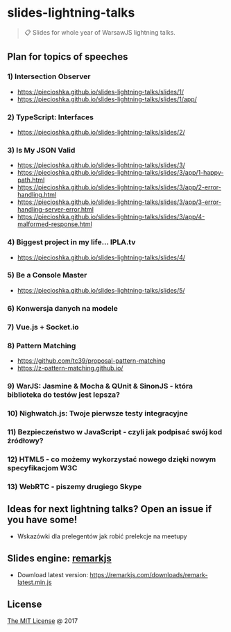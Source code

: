 # slides-lightning-talks

> :clipboard: Slides for whole year of WarsawJS lightning talks.

## Plan for topics of speeches

### 1) Intersection Observer

* https://piecioshka.github.io/slides-lightning-talks/slides/1/
* https://piecioshka.github.io/slides-lightning-talks/slides/1/app/

### 2) TypeScript: Interfaces

* https://piecioshka.github.io/slides-lightning-talks/slides/2/

### 3) Is My JSON Valid

* https://piecioshka.github.io/slides-lightning-talks/slides/3/
* https://piecioshka.github.io/slides-lightning-talks/slides/3/app/1-happy-path.html
* https://piecioshka.github.io/slides-lightning-talks/slides/3/app/2-error-handling.html
* https://piecioshka.github.io/slides-lightning-talks/slides/3/app/3-error-handling-server-error.html
* https://piecioshka.github.io/slides-lightning-talks/slides/3/app/4-malformed-response.html

### 4) Biggest project in my life... IPLA.tv

* https://piecioshka.github.io/slides-lightning-talks/slides/4/

### 5) Be a Console Master

* https://piecioshka.github.io/slides-lightning-talks/slides/5/

### 6) Konwersja danych na modele

### 7) Vue.js + Socket.io

### 8) Pattern Matching

* https://github.com/tc39/proposal-pattern-matching
* https://z-pattern-matching.github.io/

### 9) WarJS: Jasmine & Mocha & QUnit & SinonJS - która biblioteka do testów jest lepsza?

### 10) Nighwatch.js: Twoje pierwsze testy integracyjne

### 11) Bezpieczeństwo w JavaScript - czyli jak podpisać swój kod źródłowy?

### 12) HTML5 - co możemy wykorzystać nowego dzięki nowym specyfikacjom W3C

### 13) WebRTC - piszemy drugiego Skype 

## Ideas for next lightning talks? Open an issue if you have some!

* Wskazówki dla prelegentów jak robić prelekcje na meetupy

## Slides engine: [remarkjs](http://remarkjs.com)

* Download latest version: https://remarkjs.com/downloads/remark-latest.min.js

## License

[The MIT License](http://piecioshka.mit-license.org) @ 2017
